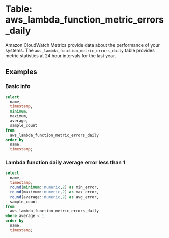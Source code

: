# Table: aws_lambda_function_metric_errors_daily

Amazon CloudWatch Metrics provide data about the performance of your systems.  The `aws_lambda_function_metric_errors_daily` table provides metric statistics at 24 hour intervals for the last year.


## Examples

### Basic info

```sql
select
  name,
  timestamp,
  minimum,
  maximum,
  average,
  sample_count
from
  aws_lambda_function_metric_errors_daily
order by
  name,
  timestamp;
```

### Lambda function daily average error less than 1

```sql
select
  name,
  timestamp,
  round(minimum::numeric,2) as min_error,
  round(maximum::numeric,2) as max_error,
  round(average::numeric,2) as avg_error,
  sample_count
from
  aws_lambda_function_metric_errors_daily
where average < 1
order by
  name,
  timestamp;
```